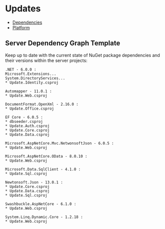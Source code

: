 # Updates

* [Dependencies](./01-dependencies.md)
* [Platform](./02-platform.md)

## Server Dependency Graph Template

Keep up to date with the current state of NuGet package dependencies and their versions within the server projects:

```
.NET - 6.0.0 :
Microsoft.Extensions...
System.DirectoryServices...
* Update.Identity.csproj

Automapper - 11.0.1 :
* Update.Web.csproj

DocumentFormat.OpenXml - 2.16.0 :
* Update.Office.csproj

EF Core - 6.0.5 :
* dbseeder.csproj
* Update.Auth.csproj
* Update.Core.csproj
* Update.Data.csproj

Microsoft.AspNetCore.Mvc.NetwonsoftJson - 6.0.5 :
* Update.Web.csproj

Microsoft.AspNetCore.OData - 8.0.10 :
* Update.Web.csproj

Microsoft.Data.SqlClient - 4.1.0 :
* Update.Sql.csproj

Newtonsoft.Json - 13.0.1 :
* Update.Core.csproj
* Update.Data.csproj
* Update.Sql.csproj

Swashbuckle.AspNetCore - 6.1.0 :
* Update.Web.csproj

System.Linq.Dynamic.Core - 1.2.18 :
* Update.Web.csproj
```

